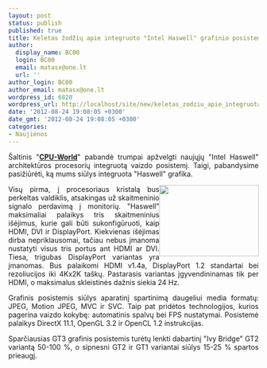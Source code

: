 ```yaml
---
layout: post
status: publish
published: true
title: Keletas žodžių apie integruoto "Intel Haswell" grafinio posistemio savybes
author:
  display_name: BC00
  login: BC00
  email: matasx@one.lt
  url: ''
author_login: BC00
author_email: matasx@one.lt
wordpress_id: 6820
wordpress_url: http://localhost/site/new/keletas_zodziu_apie_integruota_intel_haswell_grafine_posisteme/
date: '2012-08-24 19:08:05 +0300'
date_gmt: '2012-08-24 19:08:05 +0300'
categories:
- Naujienos
---
```

<p style="text-align: justify;">
	&Scaron;altinis &quot;<a href="http://www.cpu-world.com/news_2012/2012082302_New_video_and_graphics_features_of_Haswell_CPUs.html"><strong>CPU-World</strong></a>&quot; pabandė trumpai apžvelgti naujųjų &quot;Intel Haswell&quot; architektūros procesorių integruotą vaizdo posistemį. Taigi, pabandysime pasižiūrėti, ką mums siūlys integruota &quot;Haswell&quot; grafika.</p>
<p style="text-align: justify;">
	<img alt="" src="http://technews.lt/userfiles/intelhaswell.jpg" style="width: 200px; height: 143px; float: right;" />Visų pirma, į procesoriaus kristalą bus perkeltas valdiklis, atsakingas už skaitmeninio signalo perdavimą į monitorių. &quot;Haswell&quot; maksimaliai palaikys tris skaitmeninius i&scaron;ėjimus, kurie gali būti sukonfigūruoti, kaip HDMI, DVI ir DisplayPort. Kiekvienas i&scaron;ėjimas dirba nepriklausomai, tačiau nebus įmanoma nustatyti visus tris portus ant HDMI ar DVI. Tiesa, trigubas DisplayPort variantas yra įmanomas. Bus palaikomi HDMI v1.4a, DisplayPort 1.2 standartai bei rezoliucijos iki 4Kx2K ta&scaron;kų. Pastarasis variantas įgyvendininamas tik per HDMI, o maksimalus skleistinės dažnis siekia 24 Hz.</p>
<p style="text-align: justify;">
	Grafinis posistemis siūlys aparatinį spartinimą daugeliui media formatų: JPEG, Motion JPEG, MVC ir SVC. Taip pat pridėtos technologijos, kurios pagerina vaizdo kokybę: automatinis spalvų bei FPS nustatymai. Posistemė palaikys DirectX 11.1, OpenGL 3.2 ir OpenCL 1.2 instrukcijas.</p>
<p style="text-align: justify;">
	Sparčiausias GT3 grafinis posistemis turėtų lenkti dabartinį &quot;Ivy Bridge&quot; GT2 variantą 50-100 %, o sipnesni GT2 ir GT1 variantai siūlys 15-25 % spartos prieaugį.</p>
